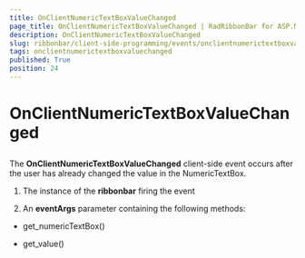 ```yaml
---
title: OnClientNumericTextBoxValueChanged
page_title: OnClientNumericTextBoxValueChanged | RadRibbonBar for ASP.NET AJAX Documentation
description: OnClientNumericTextBoxValueChanged
slug: ribbonbar/client-side-programming/events/onclientnumerictextboxvaluechanged
tags: onclientnumerictextboxvaluechanged
published: True
position: 24
---
```


# OnClientNumericTextBoxValueChanged



## 

The **OnClientNumericTextBoxValueChanged** client-side event occurs after the user has already changed the value in the NumericTextBox.

1. The instance of the **ribbonbar** firing the event

1. An **eventArgs** parameter containing the following methods:

* get_numericTextBox()

* get_value()
